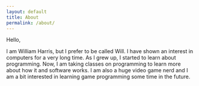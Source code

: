 ```yaml
---
layout: default
title: About
permalink: /about/
---
```


Hello,

I am William Harris, but I prefer to be called Will. I have shown an interest in computers for a very long time. As I grew up, I started to learn about programming. Now, I am taking classes on programming to learn more about how it and software works. I am also a huge video game nerd and I am a bit interested in learning game programming some time in the future.
